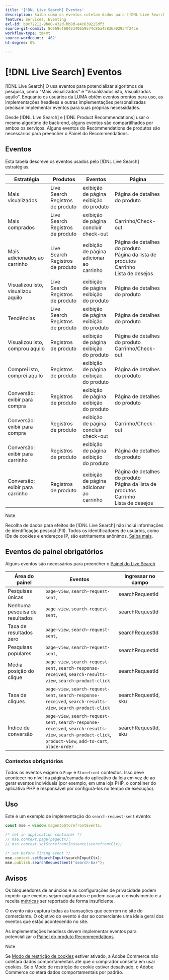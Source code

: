 ```yaml
---
title: '[!DNL Live Search] Eventos'
description: Saiba como os eventos coletam dados para [!DNL Live Search].
feature: Services, Eventing
exl-id: b0c72212-9be0-432d-bb8d-e4c639225df3
source-git-commit: 8d669cf6042340659574c86a43836a02954f24ce
workflow-type: tm+mt
source-wordcount: '462'
ht-degree: 0%

---
```


# [!DNL Live Search] Eventos

[!DNL Live Search] O usa eventos para potencializar algoritmos de pesquisa, como &quot;Mais visualizados&quot; e &quot;Visualizados isto, Visualizados aquilo&quot;. Enquanto os usuários da LUMA obtêm eventos prontos para uso, as implementações headless e outras implementações personalizadas precisam implementar eventos para suas próprias necessidades.

Desde [!DNL Live Search] e [!DNL Product Recommendations] usar o mesmo algoritmo de back-end, alguns eventos são compartilhados por ambos os serviços. Alguns eventos do Recommendations de produtos são necessários para preencher o Painel do Recommendations.

## Eventos

Esta tabela descreve os eventos usados pelo [!DNL Live Search] estratégias.

| Estratégia | Produtos | Eventos | Página |
| --- | --- | --- | ---|
| Mais visualizados | Live Search<br>Registros de produto | exibição de página<br>exibição do produto | Página de detalhes do produto |
| Mais comprados | Live Search<br>Registros de produto | exibição de página<br>concluir check-out | Carrinho/Check-out |
| Mais adicionados ao carrinho | Live Search<br>Registros de produto | exibição de página<br>adicionar ao carrinho | Página de detalhes do produto<br>Página da lista de produtos<br>Carrinho<br>Lista de desejos |
| Visualizou isto, visualizou aquilo | Live Search<br>Registros de produto | exibição de página<br>exibição do produto | Página de detalhes do produto |
| Tendências | Live Search<br>Registros de produto | exibição de página<br>exibição do produto | Página de detalhes do produto |
| Visualizou isto, comprou aquilo | Registros de produto | exibição de página<br>exibição do produto | Página de detalhes do produto<br>Carrinho/Check-out |
| Comprei isto, comprei aquilo | Registros de produto | exibição de página<br>exibição do produto | Página de detalhes do produto |
| Conversão: exibir para compra | Registros de produto | exibição de página<br>exibição do produto | Página de detalhes do produto |
| Conversão: exibir para compra | Registros de produto | exibição de página<br>concluir check-out | Carrinho/Check-out |
| Conversão: exibir para carrinho | Registros de produto | exibição de página<br>exibição do produto | Página de detalhes do produto |
| Conversão: exibir para carrinho | Registros de produto | exibição de página<br>adicionar ao carrinho | Página de detalhes do produto<br>Página da lista de produtos<br>Carrinho<br>Lista de desejos |

>[!NOTE]
>
>Recolha de dados para efeitos de [!DNL Live Search] não inclui informações de identificação pessoal (PII). Todos os identificadores de usuários, como IDs de cookies e endereços IP, são estritamente anônimos. [Saiba mais](https://www.adobe.com/privacy/experience-cloud.html).

## Eventos de painel obrigatórios

Alguns eventos são necessários para preencher o [Painel do Live Search](performance.md)

| Área do painel | Eventos | Ingressar no campo |
| ------------------- | ------------- | ---------- |
| Pesquisas únicas | `page-view`, `search-request-sent`, | searchRequestId |
| Nenhuma pesquisa de resultados | `page-view`, `search-request-sent`, | searchRequestId |
| Taxa de resultados zero | `page-view`, `search-request-sent`, | searchRequestId |
| Pesquisas populares | `page-view`, `search-request-sent`, | searchRequestId |
| Média posição do clique | `page-view`, `search-request-sent`, `search-response-received`, `search-results-view`, `search-product-click` | searchRequestId |
| Taxa de cliques | `page-view`, `search-request-sent`, `search-response-received`, `search-results-view`, `search-product-click` | searchRequestId, sku |
| Índice de conversão | `page-view`, `search-request-sent`, `search-response-received`, `search-results-view`, `search-product-click`, `product-view`, `add-to-cart`, `place-order` | searchRequestId, sku |

### Contextos obrigatórios

Todos os eventos exigem o `Page` e `Storefront` contextos. Isso deve acontecer no nível da página/camada do aplicativo da loja em vez de ao gerar eventos individuais (por exemplo, em uma loja PHP, o contêiner do aplicativo PHP é responsável por configurá-los no tempo de execução).

## Uso

Este é um exemplo de implementação do `search-request-sent` evento:

```javascript
const mse = window.magentoStorefrontEvents;

/* set in application container */
// mse.context.page(pageCtx);
// mse.context.setStorefrontInstance(storefrontCtx);

/* set before firing event */
mse.context.setSearchInput(searchInputCtx);
mse.publish.searchRequestSent("search-bar");
```

## Avisos

Os bloqueadores de anúncios e as configurações de privacidade podem impedir que eventos sejam capturados e podem causar o envolvimento e a receita [métricas](workspace.md) ser reportado de forma insuficiente.

O evento não captura todas as transações que ocorrem no site do comerciante. O objetivo do evento é dar ao comerciante uma ideia geral dos eventos que estão acontecendo no site.

As implementações headless devem implementar eventos para potencializar o [Painel do produto Recommendations](../product-recommendations/events.md).

>[!NOTE]
>
>Se [Modo de restrição de cookies](https://experienceleague.adobe.com/docs/commerce-admin/start/compliance/privacy/compliance-cookie-law.html) estiver ativado, a Adobe Commerce não coletará dados comportamentais até que o comprador consinta em usar cookies. Se o Modo de restrição de cookie estiver desativado, o Adobe Commerce coletará dados comportamentais por padrão.
